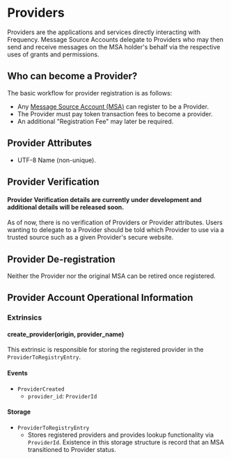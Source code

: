 # Providers

Providers are the applications and services directly interacting with Frequency.  Message Source Accounts delegate to Providers who may then send and receive messages on the MSA holder's behalf via the respective uses of grants and permissions.

## Who can become a Provider?
The basic workflow for provider registration is as follows:

- Any [Message Source Account (MSA)](./MessageSourceAccounts.md) can register to be a Provider.
- The Provider must pay token transaction fees to become a provider.
- An additional "Registration Fee" may later be required.

## Provider Attributes

- UTF-8 Name (non-unique).


## Provider Verification
#### Provider Verification details are currently under development and additional details will be released soon.

As of now, there is no verification of Providers or Provider attributes.
Users wanting to delegate to a Provider should be told which Provider to use via a trusted source such as a given Provider's secure website.

## Provider De-registration

Neither the Provider nor the original MSA can be retired once registered.

## Provider Account Operational Information

### Extrinsics
#### create_provider(origin, provider_name)

This extrinsic is responsible for storing the registered provider in the
`ProviderToRegistryEntry`.

#### Events
* `ProviderCreated`
  * `provider_id`: `ProviderId`

#### Storage
* `ProviderToRegistryEntry`
  * Stores registered providers and provides lookup functionality via `ProviderId`.
    Existence in this storage structure is record that an MSA transitioned to Provider status.

